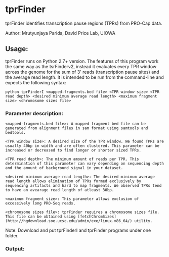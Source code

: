 # tprFinder
tprFinder identifies transcription pause regions (TPRs) from PRO-Cap data.

Author: Mrutyunjaya Parida, David Price Lab, UIOWA

## Usage:
tprFinder runs on Python 2.7+ version. The features of this program work the same way as the tsrFinderv2, instead it evaluates every TPR window across the genome for the sum of 3' reads (transcription pause sites) and the average read length. It is intended to be run from the command-line and expects the following syntax:

```
python tprFinderI <mapped-fragments.bed file> <TPR window size> <TPR read depth> <desired minimum average read length> <maximum fragment size> <chromosome sizes file>
```

### Parameter description:
```
<mapped-fragments.bed file>: A mapped fragment bed file can be generated from alignment files in sam format using samtools and bedtools.

<TPR window size>: A desired size of the TPR window. We found TPRs are usually 40bp in width and are often clustered. This parameter can be increased or decreased to find longer or shorter sized TPRs.

<TPR read depth>: The minimum amount of reads per TPR. This determination of this parameter can vary depending on sequencing depth and the amount of background signal in your dataset.

<desired minimum average read length>: The desired minimum average read length allows elimination of TPRs formed exclusively by sequencing artifacts and hard to map fragments. We observed TPRs tend to have an avearage read length of atleast 30bp.

<maximum fragment size>: This parameter allows exclusion of excessively long PRO-Seq reads. 

<chromosome sizes file>: tprFinder requires a chromosome sizes file. This file can be obtained using [fetchChromSizes](http://hgdownload.soe.ucsc.edu/admin/exe/linux.x86_64/) utility.
```

Note: Download and put tprFinderI and tprFinder programs under one folder.

### Output:

